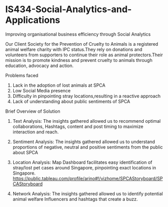 # IS434-Social-Analytics-and-Applications

Improving organisational business efficiency through Social Analytics

Our Client
Society for the Prevention of Cruelty to Animals is a registered animal welfare charity with IPC status.They rely on donations and volunteers from supporters to continue their role as animal protectors.Their mission is to promote kindness and prevent cruelty to animals through education, advocacy and action.

Problems faced
1) Lack in the adoption of lost animals at SPCA
2) Low Social Media presence
3) Difficulty in pinpointing stray locations,resulting in a reactive approach
4) Lack of understanding about public sentiments of SPCA

Brief Overview of Solution 
1) Text Analysis:
The insights gathered allowed us to recommend optimal collaborations, Hashtags, content and post timing to maximize interaction and reach.

2) Sentiment Analysis:
The insights gathered allowed us to understand proportions of negative, neutral and positive sentiments from the public about SPCA

3) Location Analysis:
Map Dashboard facilitates easy identification of stray/lost pet cases around Singapore, pinpointing exact locations in Singapore.
https://public.tableau.com/profile/arino#!/vizhome/SPCAStoryboard/SPCAStoryboard

4) Network Analysis:
The insights gathered allowed us to identify potential animal welfare Influencers and hashtags that create a buzz.
